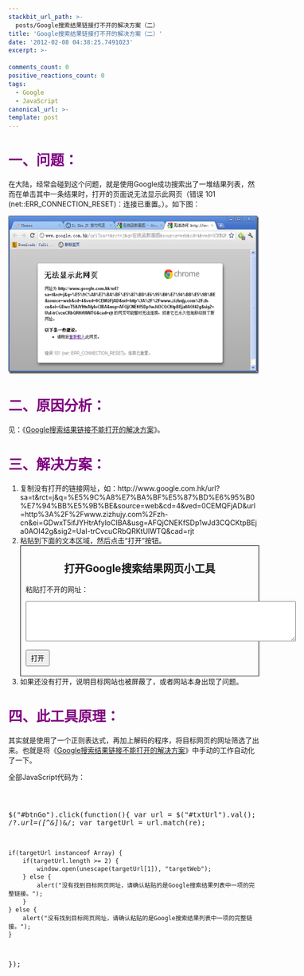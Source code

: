 ```yaml
---
stackbit_url_path: >-
  posts/Google搜索结果链接打不开的解决方案（二）
title: 'Google搜索结果链接打不开的解决方案（二）'
date: '2012-02-08 04:38:25.7491023'
excerpt: >-
  
comments_count: 0
positive_reactions_count: 0
tags: 
  - Google
  - JavaScript
canonical_url: >-
template: post
---
```

<h1><font color="#800080">一、问题：</font></h1>  <p>在大陆，经常会碰到这个问题，就是使用Google成功搜索出了一堆结果列表，然而在单击其中一条结果时，打开的页面说无法显示此网页（错误 101 (net::ERR_CONNECTION_RESET)：连接已重置。）。如下图：</p>  <p><a href="https://raw.githubusercontent.com/Jeff-Tian/blogengine.net/master/Source/BlogEngine/BlogEngine.NET/App_Data/files/image_438.png"><img title="Google搜索结果链接不能打开的解决方案" border="0" alt="Google搜索结果链接不能打开的解决方案" src="https://raw.githubusercontent.com/Jeff-Tian/blogengine.net/master/Source/BlogEngine/BlogEngine.NET/App_Data/files/image_thumb_172.png" width="551" height="318" /></a></p>  <h1><font color="#800080">二、原因分析：</font></h1>  <p>见：《<a href="http://www.zizhujy.com/blog/post/2012/02/07/Google%E6%90%9C%E7%B4%A2%E7%BB%93%E6%9E%9C%E9%93%BE%E6%8E%A5%E4%B8%8D%E8%83%BD%E6%89%93%E5%BC%80%E7%9A%84%E8%A7%A3%E5%86%B3%E6%96%B9%E6%A1%88.aspx">Google搜索结果链接不能打开的解决方案</a>》。</p>  <h1><font color="#800080">三、解决方案：</font></h1>  <ol>   <li>复制没有打开的链接网址，如：http://www.google.com.hk/url?sa=t&amp;rct=j&amp;q=%E5%9C%A8%E7%BA%BF%E5%87%BD%E6%95%B0%E7%94%BB%E5%9B%BE&amp;source=web&amp;cd=4&amp;ved=0CEMQFjAD&amp;url=http%3A%2F%2Fwww.zizhujy.com%2Fzh-cn&amp;ei=GDwxT5ifJYHtrAfyloCIBA&amp;usg=AFQjCNEKfSDp1wJd3CQCKtpBEja0AOI42g&amp;sig2=UaI-trCvcuCRbQRKtUlWTQ&amp;cad=rjt </li>    <li>粘贴到下面的文本区域，然后点击“打开”按钮。      <div style="border-bottom: black 1px solid; border-left: black 1px solid; padding-bottom: 5px; padding-left: 10px; padding-right: 10px; border-top: black 1px solid; border-right: black 1px solid; padding-top: 0px">       <h2 style="text-align: center;">打开Google搜索结果网页小工具</h2>        <p><label for="txtUrl">粘贴打不开的网址：</label></p> 	<p><textarea cols="65" rows="5" id="txtUrl"></textarea></p> 	<p><input id="btnGo" type="button" value=" 打开 " style="padding: 5px;" /></p>       <script type="text/javascript">


$("#btnGo").click(function(){
	var url = $("#txtUrl").val();
	var re = /\?.*url=([^&]*)&/;
	var targetUrl = url.match(re);
		
	if(targetUrl instanceof Array) {
		if(targetUrl.length >= 2) {
			window.open(unescape(targetUrl[1]), "targetWeb");
		} else {
			alert("没有找到目标网页网址，请确认粘贴的是Google搜索结果列表中一项的完整链接。");
		}
	} else {
		alert("没有找到目标网页网址，请确认粘贴的是Google搜索结果列表中一项的完整链接。");
	}
});


</script></div>   </li>    <li>如果还没有打开，说明目标网站也被屏蔽了，或者网站本身出现了问题。 </li> </ol>  <h1><font color="#800080">四、此工具原理：</font></h1>  <p>其实就是使用了一个正则表达式，再加上解码的程序，将目标网页的网址筛选了出来。也就是将《<a href="http://www.zizhujy.com/blog/post/2012/02/07/Google%E6%90%9C%E7%B4%A2%E7%BB%93%E6%9E%9C%E9%93%BE%E6%8E%A5%E4%B8%8D%E8%83%BD%E6%89%93%E5%BC%80%E7%9A%84%E8%A7%A3%E5%86%B3%E6%96%B9%E6%A1%88.aspx">Google搜索结果链接不能打开的解决方案</a>》中手动的工作自动化了一下。</p>  <p>全部JavaScript代码为：</p> <pre class="brush: javascript">

$("#btnGo").click(function(){
	var url = $("#txtUrl").val();
	var re = /\?.*url=([^&]*)&/;
	var targetUrl = url.match(re);
		
	if(targetUrl instanceof Array) {
		if(targetUrl.length >= 2) {
			window.open(unescape(targetUrl[1]), "targetWeb");
		} else {
			alert("没有找到目标网页网址，请确认粘贴的是Google搜索结果列表中一项的完整链接。");
		}
	} else {
		alert("没有找到目标网页网址，请确认粘贴的是Google搜索结果列表中一项的完整链接。");
	}
});
</pre>
